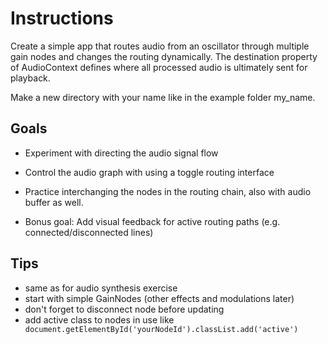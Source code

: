 # Instructions 

Create a simple app that routes audio from an oscillator through multiple gain nodes and changes the routing dynamically. The destination property of AudioContext defines where all processed audio is ultimately sent for playback.

Make a new directory with your name like in the example folder my_name.

## Goals

- Experiment with directing the audio signal flow 
- Control the audio graph with using a toggle routing interface
- Practice interchanging the nodes in the routing chain, also with audio buffer as well.

- Bonus goal: Add visual feedback for active routing paths (e.g. connected/disconnected lines)

## Tips

- same as for audio synthesis exercise
- start with simple GainNodes (other effects and modulations later)
- don't forget to disconnect node before updating
- add active class to nodes in use like ` document.getElementById('yourNodeId').classList.add('active')`
